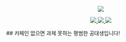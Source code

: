 
<p align='center'>
    <img src="https://capsule-render.vercel.app/api?type=waving&color=auto&height=300&section=header&text=환영합니다%20&fontSize=80&animation=fadeIn&fontAlignY=38"
      &desc=카페인%20줄여야%20하지만%20먹어야%20과제가%20 되는걸%20흑흑%20&descAlignY=51&descAlign=62/>
</p>
  
<p align='center'>
  <a href="https://github.com/kyechan99/capsule-render/labels/Idea">
    <img src="https://img.shields.io/badge/IDEA%20ISSUE%20-%23F7DF1E.svg?&style=for-the-badge&&logoColor=white"/>
  </a>
  <a href="#demo">
    <img src="https://img.shields.io/badge/DEMO%20-%234FC08D.svg?&style=for-the-badge&&logoColor=white"/>
  </a>
  <a href="https://capsule-render.vercel.app/">
    <img src="https://img.shields.io/badge/Generator%20-%235c86fa.svg?&style=for-the-badge&&logoColor=white"/>
  </a>
</p> 
## 카페인 없으면 과제 못하는 평범한 공대생입니다!
<!--
**CaffeineLIL/CaffeineLIL** is a ✨ _special_ ✨ repository because its `README.md` (this file) appears on your GitHub profile.

Here are some ideas to get you started:

- 🔭 I’m currently working on ...
- 🌱 I’m currently learning ...
- 👯 I’m looking to collaborate on ...
- 🤔 I’m looking for help with ...
- 💬 Ask me about ...
- 📫 How to reach me: ...
- 😄 Pronouns: ...
- ⚡ Fun fact: ...
-->
